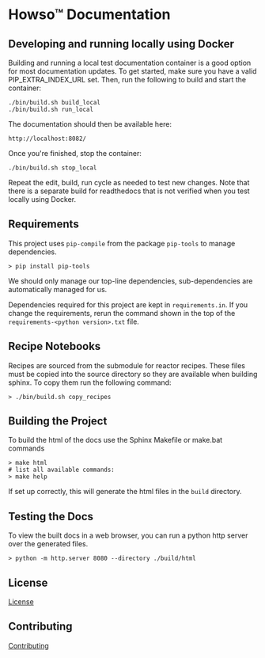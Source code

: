# Howso&trade; Documentation

## Developing and running locally using Docker

Building and running a local test documentation container is a good
option for most documentation updates. To get started, make sure you have
a valid PIP_EXTRA_INDEX_URL set. Then, run the following to build and start
the container:

    ./bin/build.sh build_local
    ./bin/build.sh run_local

The documentation should then be available here:

    http://localhost:8082/

Once you're finished, stop the container:

    ./bin/build.sh stop_local

Repeat the edit, build, run cycle as needed to test new changes. Note
that there is a separate build for readthedocs that is not verified
when you test locally using Docker.

## Requirements

This project uses `pip-compile` from the package `pip-tools` to manage
dependencies.

    > pip install pip-tools

We should only manage our top-line dependencies, sub-dependencies are
automatically managed for us.

Dependencies required for this project are kept in `requirements.in`. If
you change the requirements, rerun the command shown in the top of
the `requirements-<python version>.txt` file.

## Recipe Notebooks

Recipes are sourced from the submodule for reactor recipes. These files must be copied into the source directory
so they are available when building sphinx. To copy them run the following command:

    > ./bin/build.sh copy_recipes

## Building the Project

To build the html of the docs use the Sphinx Makefile or make.bat commands

    > make html
    # list all available commands:
    > make help

If set up correctly, this will generate the html files in the `build` directory.

## Testing the Docs

To view the built docs in a web browser, you can run a python http server over the generated files.

    > python -m http.server 8080 --directory ./build/html

## License

[License](LICENSE.txt)

## Contributing

[Contributing](CONTRIBUTING.md)